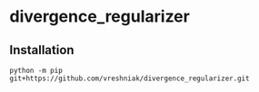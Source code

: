 # divergence_regularizer

## Installation
```
python -m pip git+https://github.com/vreshniak/divergence_regularizer.git
```
